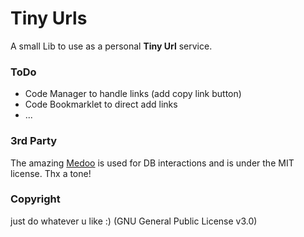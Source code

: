 # Tiny Urls

A small Lib to use as a personal **Tiny Url** service.

### ToDo

- Code Manager to handle links (add copy link button)
- Code Bookmarklet to direct add links
- ...

### 3rd Party

The amazing [Medoo](https://github.com/catfan/Medoo) is used for DB interactions and is under the MIT license. Thx a tone!

### Copyright

just do whatever u like :) (GNU General Public License v3.0)
